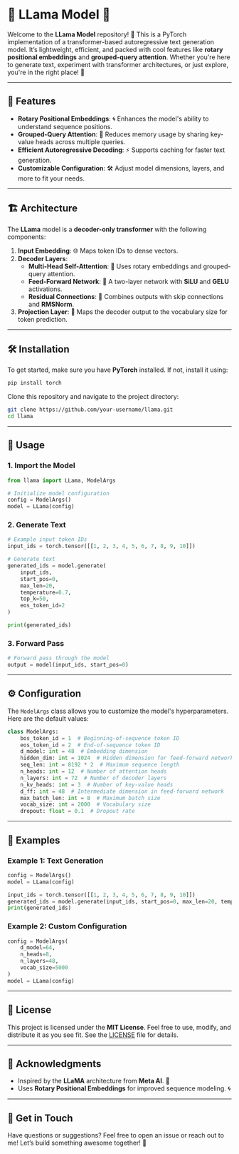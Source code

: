 
# 🦙 LLama Model 🦙

Welcome to the **LLama Model** repository! 🎉 This is a PyTorch implementation of a transformer-based autoregressive text generation model. It’s lightweight, efficient, and packed with cool features like **rotary positional embeddings** and **grouped-query attention**. Whether you're here to generate text, experiment with transformer architectures, or just explore, you're in the right place! 🚀

---

## 🌟 Features

- **Rotary Positional Embeddings**: 🌀 Enhances the model's ability to understand sequence positions.
- **Grouped-Query Attention**: 🤝 Reduces memory usage by sharing key-value heads across multiple queries.
- **Efficient Autoregressive Decoding**: ⚡ Supports caching for faster text generation.
- **Customizable Configuration**: 🛠️ Adjust model dimensions, layers, and more to fit your needs.

---

## 🏗️ Architecture

The **LLama** model is a **decoder-only transformer** with the following components:

1. **Input Embedding**: 🌐 Maps token IDs to dense vectors.
2. **Decoder Layers**:
   - **Multi-Head Self-Attention**: 🧠 Uses rotary embeddings and grouped-query attention.
   - **Feed-Forward Network**: 🚀 A two-layer network with **SiLU** and **GELU** activations.
   - **Residual Connections**: 🔗 Combines outputs with skip connections and **RMSNorm**.
3. **Projection Layer**: 🎯 Maps the decoder output to the vocabulary size for token prediction.

---

## 🛠️ Installation

To get started, make sure you have **PyTorch** installed. If not, install it using:

```bash
pip install torch
```

Clone this repository and navigate to the project directory:

```bash
git clone https://github.com/your-username/llama.git
cd llama
```

---

## 🚀 Usage

### 1. Import the Model

```python
from llama import LLama, ModelArgs

# Initialize model configuration
config = ModelArgs()
model = LLama(config)
```

### 2. Generate Text

```python
# Example input token IDs
input_ids = torch.tensor([[1, 2, 3, 4, 5, 6, 7, 8, 9, 10]])

# Generate text
generated_ids = model.generate(
    input_ids,
    start_pos=0,
    max_len=20,
    temperature=0.7,
    top_k=50,
    eos_token_id=2
)

print(generated_ids)
```

### 3. Forward Pass

```python
# Forward pass through the model
output = model(input_ids, start_pos=0)
```

---

## ⚙️ Configuration

The `ModelArgs` class allows you to customize the model's hyperparameters. Here are the default values:

```python
class ModelArgs:
    bos_token_id = 1  # Beginning-of-sequence token ID
    eos_token_id = 2  # End-of-sequence token ID
    d_model: int = 48  # Embedding dimension
    hidden_dim: int = 1024  # Hidden dimension for feed-forward network
    seq_len: int = 8192 * 2  # Maximum sequence length
    n_heads: int = 12  # Number of attention heads
    n_layers: int = 72  # Number of decoder layers
    n_kv_heads: int = 3  # Number of key-value heads
    d_ff: int = 48  # Intermediate dimension in feed-forward network
    max_batch_len: int = 8  # Maximum batch size
    vocab_size: int = 2000  # Vocabulary size
    dropout: float = 0.1  # Dropout rate
```

---

## 🧪 Examples

### Example 1: Text Generation

```python
config = ModelArgs()
model = LLama(config)

input_ids = torch.tensor([[1, 2, 3, 4, 5, 6, 7, 8, 9, 10]])
generated_ids = model.generate(input_ids, start_pos=0, max_len=20, temperature=0.7, top_k=50, eos_token_id=2)
print(generated_ids)
```

### Example 2: Custom Configuration

```python
config = ModelArgs(
    d_model=64,
    n_heads=8,
    n_layers=48,
    vocab_size=5000
)
model = LLama(config)
```

---

## 📜 License

This project is licensed under the **MIT License**. Feel free to use, modify, and distribute it as you see fit. See the [LICENSE](LICENSE) file for details.

---

## 🙏 Acknowledgments

- Inspired by the **LLaMA** architecture from **Meta AI**. 🦙
- Uses **Rotary Positional Embeddings** for improved sequence modeling. 🌀

---

## 💬 Get in Touch

Have questions or suggestions? Feel free to open an issue or reach out to me! Let’s build something awesome together! 🚀


